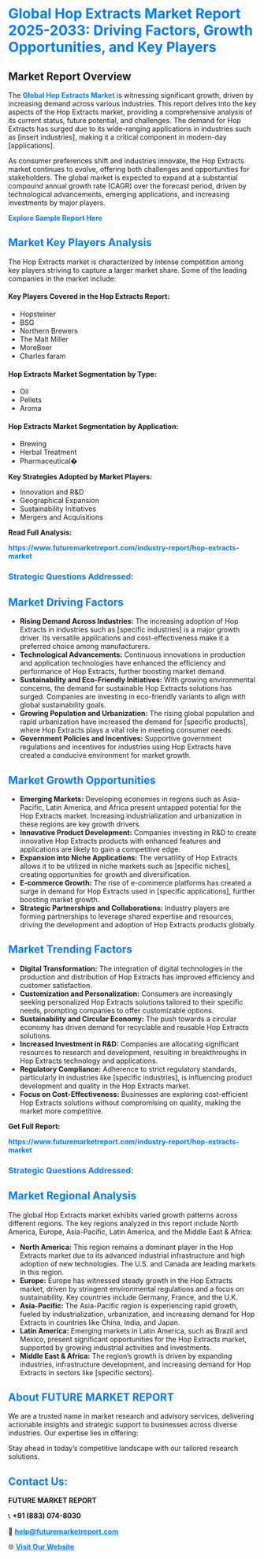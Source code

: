 <h1 style="color: #007BFF;">Global Hop Extracts Market Report 2025-2033: Driving Factors, Growth Opportunities, and Key Players</h1>

<section id="overview">
<h2>Market Report Overview</h2>
<p>The <a href="https://www.futuremarketreport.com/industry-report/hop-extracts-market" style="color: #007BFF; text-decoration: none;"><strong>Global Hop Extracts Market</strong></a> is witnessing significant growth, driven by increasing demand across various industries. This report delves into the key aspects of the Hop Extracts market, providing a comprehensive analysis of its current status, future potential, and challenges. The demand for Hop Extracts has surged due to its wide-ranging applications in industries such as [insert industries], making it a critical component in modern-day [applications].</p>
<p>As consumer preferences shift and industries innovate, the Hop Extracts market continues to evolve, offering both challenges and opportunities for stakeholders. The global market is expected to expand at a substantial compound annual growth rate (CAGR) over the forecast period, driven by technological advancements, emerging applications, and increasing investments by major players.</p>
</section>

<section id="overview">
<p><a href="https://www.futuremarketreport.com/request-sample/reportId=108560" style="color: #007BFF; text-decoration: none;"><strong>Explore Sample Report Here</strong></a></p>
</section>

<section id="key-players">
<h2 style="color: #007BFF;">Market Key Players Analysis</h2>
<p>The Hop Extracts market is characterized by intense competition among key players striving to capture a larger market share. Some of the leading companies in the market include:</p>
<h4>Key Players Covered in the Hop Extracts Report:</h4>
<ul><li>Hopsteiner</li><li>BSG</li><li>Northern Brewers</li><li>The Malt Miller</li><li>MoreBeer</li><li>Charles faram</li></ul>
<h4>Hop Extracts Market Segmentation by Type:</h4>
<ul><li>Oil</li><li>Pellets</li><li>Aroma</li></ul>

<h4>Hop Extracts Market Segmentation by Application:</h4>
<ul><li>Brewing</li><li>Herbal Treatment</li><li>Pharmaceutical�</li></ul>
<p><strong>Key Strategies Adopted by Market Players:</strong></p>
<ul>
<li>Innovation and R&D</li>
<li>Geographical Expansion</li>
<li>Sustainability Initiatives</li>
<li>Mergers and Acquisitions</li>
</ul>
</section>

<section>
<p><strong>Read Full Analysis: </strong></p><a href="https://www.futuremarketreport.com/industry-report/hop-extracts-market" style="color: #007BFF; text-decoration: none;"><strong>https://www.futuremarketreport.com/industry-report/hop-extracts-market</strong></a>
<h3 style="color: #007BFF;">Strategic Questions Addressed:</h3>
</section>

<section id="driving-factors">
<h2 style="color: #007BFF;">Market Driving Factors</h2>
<ul>
<li><strong>Rising Demand Across Industries:</strong> The increasing adoption of Hop Extracts in industries such as [specific industries] is a major growth driver. Its versatile applications and cost-effectiveness make it a preferred choice among manufacturers.</li>
<li><strong>Technological Advancements:</strong> Continuous innovations in production and application technologies have enhanced the efficiency and performance of Hop Extracts, further boosting market demand.</li>
<li><strong>Sustainability and Eco-Friendly Initiatives:</strong> With growing environmental concerns, the demand for sustainable Hop Extracts solutions has surged. Companies are investing in eco-friendly variants to align with global sustainability goals.</li>
<li><strong>Growing Population and Urbanization:</strong> The rising global population and rapid urbanization have increased the demand for [specific products], where Hop Extracts plays a vital role in meeting consumer needs.</li>
<li><strong>Government Policies and Incentives:</strong> Supportive government regulations and incentives for industries using Hop Extracts have created a conducive environment for market growth.</li>
</ul>
</section>

<section id="growth-opportunities">
<h2 style="color: #007BFF;">Market Growth Opportunities</h2>
<ul>
<li><strong>Emerging Markets:</strong> Developing economies in regions such as Asia-Pacific, Latin America, and Africa present untapped potential for the Hop Extracts market. Increasing industrialization and urbanization in these regions are key growth drivers.</li>
<li><strong>Innovative Product Development:</strong> Companies investing in R&D to create innovative Hop Extracts products with enhanced features and applications are likely to gain a competitive edge.</li>
<li><strong>Expansion into Niche Applications:</strong> The versatility of Hop Extracts allows it to be utilized in niche markets such as [specific niches], creating opportunities for growth and diversification.</li>
<li><strong>E-commerce Growth:</strong> The rise of e-commerce platforms has created a surge in demand for Hop Extracts used in [specific applications], further boosting market growth.</li>
<li><strong>Strategic Partnerships and Collaborations:</strong> Industry players are forming partnerships to leverage shared expertise and resources, driving the development and adoption of Hop Extracts products globally.</li>
</ul>
</section>

<section id="trending-factors">
<h2 style="color: #007BFF;">Market Trending Factors</h2>
<ul>
<li><strong>Digital Transformation:</strong> The integration of digital technologies in the production and distribution of Hop Extracts has improved efficiency and customer satisfaction.</li>
<li><strong>Customization and Personalization:</strong> Consumers are increasingly seeking personalized Hop Extracts solutions tailored to their specific needs, prompting companies to offer customizable options.</li>
<li><strong>Sustainability and Circular Economy:</strong> The push towards a circular economy has driven demand for recyclable and reusable Hop Extracts solutions.</li>
<li><strong>Increased Investment in R&D:</strong> Companies are allocating significant resources to research and development, resulting in breakthroughs in Hop Extracts technology and applications.</li>
<li><strong>Regulatory Compliance:</strong> Adherence to strict regulatory standards, particularly in industries like [specific industries], is influencing product development and quality in the Hop Extracts market.</li>
<li><strong>Focus on Cost-Effectiveness:</strong> Businesses are exploring cost-efficient Hop Extracts solutions without compromising on quality, making the market more competitive.</li>
</ul>
</section>

<section>
<p><strong>Get Full Report: </strong></p><a href="https://www.futuremarketreport.com/industry-report/hop-extracts-market" style="color: #007BFF; text-decoration: none;"><strong>https://www.futuremarketreport.com/industry-report/hop-extracts-market</strong></a>
<h3 style="color: #007BFF;">Strategic Questions Addressed:</h3>
</section>


<section id="regional-analysis">
<h2 style="color: #007BFF;">Market Regional Analysis</h2>
<p>The global Hop Extracts market exhibits varied growth patterns across different regions. The key regions analyzed in this report include North America, Europe, Asia-Pacific, Latin America, and the Middle East & Africa:</p>
<ul>
<li><strong>North America:</strong> This region remains a dominant player in the Hop Extracts market due to its advanced industrial infrastructure and high adoption of new technologies. The U.S. and Canada are leading markets in this region.</li>
<li><strong>Europe:</strong> Europe has witnessed steady growth in the Hop Extracts market, driven by stringent environmental regulations and a focus on sustainability. Key countries include Germany, France, and the U.K.</li>
<li><strong>Asia-Pacific:</strong> The Asia-Pacific region is experiencing rapid growth, fueled by industrialization, urbanization, and increasing demand for Hop Extracts in countries like China, India, and Japan.</li>
<li><strong>Latin America:</strong> Emerging markets in Latin America, such as Brazil and Mexico, present significant opportunities for the Hop Extracts market, supported by growing industrial activities and investments.</li>
<li><strong>Middle East & Africa:</strong> The region’s growth is driven by expanding industries, infrastructure development, and increasing demand for Hop Extracts in sectors like [specific sectors].</li>
</ul>
</section>

<footer>
<h2 style="color: #007BFF;">About FUTURE MARKET REPORT</h2>
<p>We are a trusted name in market research and advisory services, delivering actionable insights and strategic support to businesses across diverse industries. Our expertise lies in offering:</p>

<p>Stay ahead in today’s competitive landscape with our tailored research solutions.</p>

<h2 style="color: #007BFF;">Contact Us:</h2>
<p><strong>FUTURE MARKET REPORT</strong></p>
<p>📞 <strong>+91 (883) 074-8030</strong></p>
<p>📧 <strong><a href="mailto:help@futuremarketreport.com" style="color: #007BFF;">help@futuremarketreport.com</a></strong></p>
<p>🌐 <strong><a href="https://www.futuremarketreport.com/" style="color: #007BFF;">Visit Our Website</a></strong></p>
</footer>